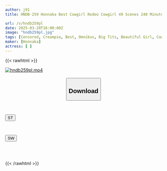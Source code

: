 ```yaml
---
author: j91
title: HNDB-259 Honnaka Best Cowgirl Rodeo Cowgirl 49 Scenes 240 Minutes 42 People Vaginal Squeezing Creampie Carnival

url: /v/hndb259pl
date: 2025-03-20T16:00:00Z
image: "hndb259pl.jpg"
tags: [Censored, Creampie, Best, Omnibus, Big Tits, Beautiful Girl, Cowgirl, 4HR+	]
maker: [Honnaka]
actress: [ ]
---
```



{{< rawhtml >}}

<div class="video" data-videoid="rKDPw1ByLxceQr">
    <a href="javascript:;">
        <img src="/v/hndb259pl/hndb259pl.jpg" width="WIDTH" height="HEIGHT" alt="hndb259pl.mp4" loading="lazy">
    </a>
</div>

<script type="text/javascript" src="https://j91.asia/asset/on-demand-st.js"></script>

<br>
  <link rel="stylesheet" href="https://j91.asia/asset/bs5.css">
  
  <center>
  <button class="btn btn-primary" type="button" data-bs-toggle="collapse" data-bs-target=".multi-collapse" aria-expanded="false" aria-controls="multiCollapseExample1 multiCollapseExample2"><h2>Download</h2></button></center>
</p>
<div class="row">
  <div class="col">
    <div class="collapse multi-collapse" id="multiCollapseExample1">
      <div class="card card-body">
	      	      <br>
<div class="buttons">  
<p><a href="/v/hndb259pl/st.html" target="_blank"><button class="btn-hover color-3"><i class="fa fa-download"></i> ST</button></a></p></div>
    </div>
  </div>
</div>
  <div class="col">
    <div class="collapse multi-collapse" id="multiCollapseExample2">
      <div class="card card-body">
	      <br>
<div class="buttons">
<p><a href="/v/hndb259pl/sw.html" target="_blank"><button class="btn-hover color-2"><i class="fa fa-download"></i> SW</button></a></p></div>
<br><br>
      </div>
    </div>
  </div>
</div>

{{< /rawhtml >}}